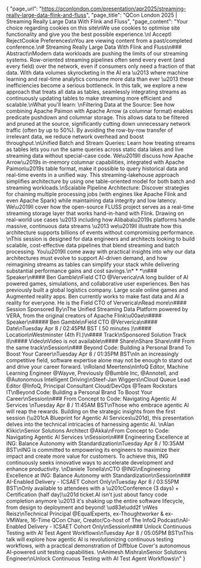 {
    "page_url": "https://qconlondon.com/presentation/apr2025/streaming-really-large-data-flink-and-fluss",
    "page_title": "QCon London 2025 | Streaming Really Large Data With Flink and Fluss",
    "page_content": "Your choice regarding cookies on this site\nWe use cookies to optimise site functionality and give you the best possible experience.\nI AcceptI RejectCookie Preferences\nYou are viewing content from a past/completed conference.\n# Streaming Really Large Data With Flink and Fluss\n### Abstract\nModern data workloads are pushing the limits of our streaming systems. Row-oriented streaming pipelines often send every event (and every field) over the network, even if consumers only need a fraction of that data. With data volumes skyrocketing in the AI era \u2013 where machine learning and real-time analytics consume more data than ever \u2013 these inefficiencies become a serious bottleneck. In this talk, we explore a new approach that treats all data as tables, seamlessly integrating streams as continuously updating tables to make streaming more efficient and scalable.\nWhat you'll learn:  \nFiltering Data at the Source: See how combining Apache Paimon with Apache Arrow (a columnar format) enables predicate pushdown and columnar storage. This allows data to be filtered and pruned at the source, significantly cutting down unnecessary network traffic (often by up to 50%). By avoiding the row-by-row transfer of irrelevant data, we reduce network overhead and boost throughput.\nUnified Batch and Stream Queries: Learn how treating streams as tables lets you run the same queries across static data lakes and live streaming data without special-case code. We\u2019ll discuss how Apache Arrow\u2019s in-memory columnar capabilities, integrated with Apache Paimon\u2019s table format, make it possible to query historical data and real-time events in a unified way. This streaming-lakehouse approach simplifies architecture by using one table-oriented model for both batch and streaming workloads.\nScalable Pipeline Architecture: Discover strategies for chaining multiple processing jobs (with engines like Apache Flink and even Apache Spark) while maintaining data integrity and low latency. We\u2019ll cover how the open-source FLUSS project serves as a real-time streaming storage layer that works hand-in-hand with Flink. Drawing on real-world use cases \u2013 including how Alibaba\u2019s platforms handle massive, continuous data streams \u2013 we\u2019ll illustrate how this architecture supports billions of events without compromising performance.  \nThis session is designed for data engineers and architects looking to build scalable, cost-effective data pipelines that blend streaming and batch processing. You\u2019ll come away with practical insights into why our data architectures must evolve to support AI-driven demand, and how reimagining streams as tables can simplify your stack while delivering substantial performance gains and cost savings.\n* * *\n### Speaker\n#### Ben Gamble\nField CTO @Ververica\nA long builder of AI powered games, simulations, and collaborative user experiences. Ben has previously built a global logistics company. Large scale online games and Augmented reality apps. Ben currently works to make fast data and AI a reality for everyone. He is the Field CTO of Ververica\nRead more\n#### Session Sponsored By\nThe Unified Streaming Data Platform powered by VERA, from the original creators of Apache Flink\u00ae\n#### Speaker\n##### Ben Gamble\nField CTO @Ververica\n#### Date\nTuesday Apr 8 / 02:45PM BST ( 50 minutes )\n#### Location\nWestminster (4th Fl.)\n#### Track\nSponsored Solution Track II\n#### Video\nVideo is not available\n#### Share\nShare Share\n## From the same track\nSession\n### Beyond Code: Building a Personal Brand To Boost Your Career\nTuesday Apr 8 / 01:35PM BST\nIn an increasingly competitive field, software expertise alone may not be enough to stand out and drive your career forward. \nRoland Meertens\nInfoQ Editor, Machine Learning Engineer @Wayve, Previously @Bumble Inc, @Annotell, and @Autonomous Intelligent Driving\nSteef-Jan Wiggers\nCloud Queue Lead Editor @InfoQ, Principal Consultant Cloud/DevOps @Team Rockstars IT\nBeyond Code: Building a Personal Brand To Boost Your Career\nSession\n### From Concept to Code: Navigating Agentic AI Services \nTuesday Apr 8 / 11:45AM BST\nThose who embrace agentic AI will reap the rewards. Building on the strategic insights from the first session (\u201cA Blueprint for Agentic AI Services\u201d), this presentation delves into the technical intricacies of harnessing agentic AI. \nAlan Klikic\nSenior Solutions Architect @Akka\nFrom Concept to Code: Navigating Agentic AI Services \nSession\n### Engineering Excellence at ING: Balance Autonomy with Standardization\nTuesday Apr 8 / 10:35AM BST\nING is committed to empowering its engineers to maximize their impact and create more value for customers. To achieve this, ING continuously seeks innovative ways to accelerate development and enhance productivity. \nDaniele Tonella\nCTO @ING\nEngineering Excellence at ING: Balance Autonomy with Standardization\nSession\n### AI-Enabled Delivery - ICSAET Cohort Only\nTuesday Apr 8 / 03:55PM BST\nOnly available to attendees with a \u201cConference (3 days) + Certification (half day)\u201d ticket.AI isn't just about fancy code completion anymore \u2013 it's shaking up the entire software lifecycle, from design to deployment and beyond! \ud83e\udd2f \nWes Reisz\nTechnical Principal @EqualExperts, ex-Thoughtworker & ex-VMWare, 16-Time QCon Chair, Creator/Co-host of The InfoQ Podcast\nAI-Enabled Delivery - ICSAET Cohort Only\nSession\n### Unlock Continuous Testing with AI Test Agent Workflows\nTuesday Apr 8 / 05:05PM BST\nThis talk will explore how agentic AI is revolutionizing continuous testing workflows, with a practical demonstration of Diffblue Cover's autonomous AI-powered unit testing capabilities. \nAnimesh Mishra\nSenior Solutions Engineer\nUnlock Continuous Testing with AI Test Agent Workflows\n"
}